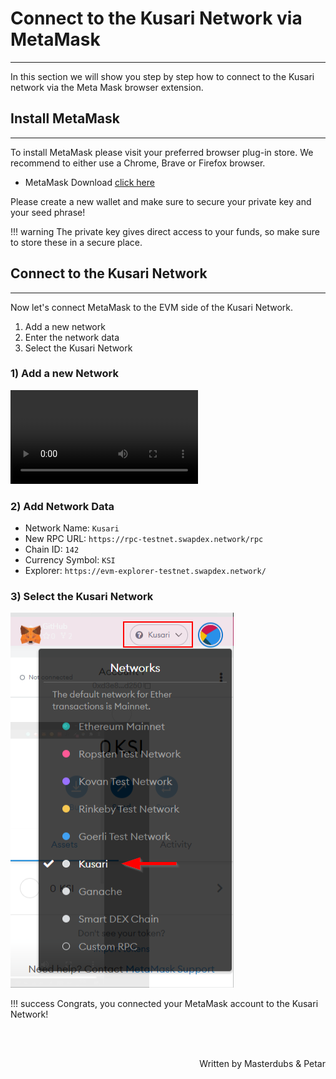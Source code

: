 # <b>Connect to the Kusari Network via MetaMask</b>
---

In this section we will show you step by step how to connect to the Kusari network via the Meta Mask browser extension.


## **Install MetaMask**
---

To install MetaMask please visit your preferred browser plug-in store. We recommend to either use a Chrome, Brave or Firefox browser.

- MetaMask Download [click here](https://metamask.io/download)

Please create a new wallet and make sure to secure your private key and your seed phrase!

!!! warning
    The private key gives direct access to your funds, so make sure to store these in a secure place.

## **Connect to the Kusari Network**
---

Now let's connect MetaMask to the EVM side of the Kusari Network.

1. Add a new network
2. Enter the network data
3. Select the Kusari Network

### **1) Add a new Network**

![type:video](assets/mm-connect.mp4)


### **2) Add Network Data**

- Network Name: `Kusari`
- New RPC URL: `https://rpc-testnet.swapdex.network/rpc`
- Chain ID: `142`
- Currency Symbol: `KSI`
- Explorer: `https://evm-explorer-testnet.swapdex.network/`

### **3) Select the Kusari Network**

![img](assets/select-kusari.png#center)


!!! success
    Congrats, you connected your MetaMask account to the Kusari Network!

<br></br>

<p align=right> Written by Masterdubs & Petar </p>
